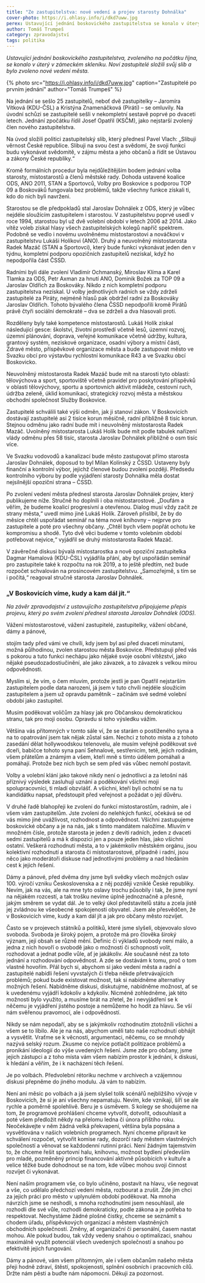 ```yaml
---
title: "Ze zastupitelstva: nové vedení a projev starosty Dohnálka"
cover-photo: https://i.ohlasy.info/i/dkd7uww.jpg
perex: Ustavující jednání boskovického zastupitelstva se konalo v úterý v zámeckém skleníku. Noví zastupitelé složili svůj slib a bylo zvoleno nové vedení města.
author: Tomáš Trumpeš
category: zpravodajství
tags: politika
---
```


*Ustavující jednání boskovického zastupitelstva, zvoleného na počátku října, se konalo v úterý v zámeckém skleníku. Noví zastupitelé složili svůj slib a bylo zvoleno nové vedení města.*

{% photo src="https://i.ohlasy.info/i/dkd7uww.jpg" caption="Zastupitelé po prvním jednání" author="Tomáš Trumpeš" %}

Na jednání se sešlo 25 zastupitelů, neboť dvě zastupitelky – Jaromíra Vítková (KDU-ČSL) a Kristýna Znamenáčková (Piráti) – se omluvily. Na úvodní schůzi se zastupitelé sešli v nekompletní sestavě poprvé po dvaceti letech. Jednání zpočátku řídil Josef Opatřil (KSČM), jako nejstarší zvolený člen nového zastupitelstva.

Na úvod složili politici zastupitelský slib, který přednesl Pavel Vlach: „Slibuji věrnost České republice. Slibuji na svou čest a svědomí, že svoji funkci budu vykonávat svědomitě, v zájmu města a jeho občanů a řídit se Ústavou a zákony České republiky.“

Kromě formálních procedur byla nejdůležitějším bodem jednání volba starosty, místostarostů a členů městské rady. Dohoda ustavené koalice ODS, ANO 2011, STAN a Sportovců, Volby pro Boskovice s podporou TOP 09 a Boskováků fungovala bez problémů, takže všechny funkce získali ti, kdo do nich byli navrženi.

Starostou se dle předpokladů stal Jaroslav Dohnálek z ODS, který je vůbec nejdéle sloužícím zastupitelem i starostou. V zastupitelstvu poprvé usedl v roce 1994, starostou byl už dvě volební období v letech 2006 až 2014. Jako vítěz voleb získal hlasy všech zastupitelských kolegů napříč spektrem. Podobně se vedlo i novému uvolněnému místostarostovi a nováčkovi v zastupitelstvu Lukáši Holíkovi (ANO). Druhý a neuvolněný místostarosta Radek Mazáč (STAN a Sportovci), který bude funkci vykonávat jeden den v týdnu, kompletní podporu opozičních zastupitelů nezískal, když ho nepodpořila část ČSSD.

Radními byli dále zvolení Vladimír Ochmanský, Miroslav Klíma a Karel Tlamka za ODS, Petr Axman za hnutí ANO, Dominik Božek za TOP 09 a Jaroslav Oldřich za Boskováky. Nikdo z nich kompletní podporu zastupitelstva nezískal. U volby jednotlivých radních se vždy zdrželi zastupitelé za Piráty, nejméně hlasů pak obdržel radní za Boskováky Jaroslav Oldřich. Tohoto bývalého člena ČSSD nepodpořili kromě Pirátů právě čtyři sociální demokraté – dva se zdrželi a dva hlasovali proti.

Rozděleny byly také kompetence místostarostů. Lukáš Holík získal následující gesce: školství, životní prostředí včetně lesů, územní rozvoj, územní plánování, doprava, veřejné komunikace včetně údržby, kultura, grantový systém, neziskové organizace, osadní výbory a místní části, Zdravé město, příspěvkové organizace města a bude zastupovat město ve Svazku obcí pro výstavbu rychlostní komunikace R43 a ve Svazku obcí Boskovicko.

Neuvolněný místostarosta Radek Mazáč bude mít na starosti tyto oblasti: tělovýchova a sport, sportoviště včetně pravidel pro poskytování příspěvků v oblasti tělovýchovy, sportu a sportovních aktivit mládeže, cestovní ruch, údržba zeleně, úklid komunikací, strategický rozvoj města a městskou obchodní společnost Služby Boskovice.

Zastupitelé schválili také výši odměn, jak ji stanoví zákon. V Boskovicích dostávají zastupitelé asi 2 tisíce korun měsíčně, radní přibližně 8 tisíc korun. Stejnou odměnu jako radní bude mít i neuvolněný místostarosta Radek Mazáč. Uvolněný místostarosta Lukáš Holík bude mít podle tabulek nařízení vlády odměnu přes 58 tisíc, starosta Jaroslav Dohnálek přibližně o osm tisíc více.

Ve Svazku vodovodů a kanalizací bude město zastupovat přímo starosta Jaroslav Dohnálek, doposud to byl Milan Kolínský z ČSSD. Ustaveny byly finanční a kontrolní výbor, jejichž členové budou zvoleni později. Předsedu kontrolního výboru by podle vyjádření starosty Dohnálka měla dostat nejsilnější opoziční strana – ČSSD.

Po zvolení vedení města přednesl starosta Jaroslav Dohnálek projev, který publikujeme níže. Stručně ho doplnili i oba místostarostové. „Doufám a věřím, že budeme koalicí progresivní a otevřenou. Dialog musí vždy začít ze strany města,“ uvedl mimo jiné Lukáš Holík. Zároveň přislíbil, že by do měsíce chtěl uspořádat seminář na téma nové knihovny – nejprve pro zastupitele a poté pro všechny občany. „Chtěl bych všem popřát ochotu ke kompromisu a shodě. Tyto dvě věci budeme v tomto volebním období potřebovat nejvíce,“ vyjádřil se druhý místostarosta Radek Mazáč.

V závěrečné diskusi bývalá místostarostka a nově opoziční zastupitelka Dagmar Hamalová (KDU-ČSL) vyjádřila přání, aby byl uspořádán seminář pro zastupitele také k rozpočtu na rok 2019, a to ještě předtím, než bude rozpočet schvalován na prosincovém zastupitelstvu. „Samozřejmě, s tím se i počítá,“ reagoval stručně starosta Jaroslav Dohnálek.

### „V Boskovicích víme, kudy a kam dál jít.“

*Na závěr zpravodajství z ustavujícího zastupitelstva připojujeme přepis projevu, který po svém zvolení přednesl starosta Jaroslav Dohnálek (ODS).*

Vážení místostarostové, vážení zastupitelé, zastupitelky, vážení občané, dámy a pánové,

stojím tady před vámi ve chvíli, kdy jsem byl asi před dvaceti minutami, možná půlhodinou, zvolen starostou města Boskovice. Předstupuji před vás s pokorou a tuto funkci nechápu jako nějaké svoje osobní vítězství, jako nějaké pseudozadostiučinění, ale jako závazek, a to závazek s velkou mírou odpovědnosti.

Myslím si, že vím, o čem mluvím, protože jestli je pan Opatřil nejstarším zastupitelem podle data narození, já jsem v tuto chvíli nejdéle sloužícím zastupitelem a jsem už opravdu pamětník – začínám své sedmé volební období jako zastupitel.

Musím poděkovat voličům za hlasy jak pro Občanskou demokratickou stranu, tak pro moji osobu. Opravdu si toho výsledku vážím.

Většina vás přítomných v tomto sále ví, že se starám o postiženého syna a na to opatrování jsem tak nějak zůstal sám. Nechci z tohoto místa a z tohoto zasedání dělat hollywoodskou telenovelu, ale musím veřejně poděkovat své dceři, babičce tohoto syna paní Sehnalové, sestřenicím, tetě, jejich rodinám, všem přátelům a známým a všem, kteří mně s tímto údělem pomáhali a pomáhají. Protože bez nich bych se sem před vás vůbec nemohl postavit.

Volby a volební klání jako takové nikdy není o jednotlivci a za letošní náš příznivý výsledek zasluhují uznání a poděkování všichni moji spolupracovníci, ti mladí obzvlášť. A všichni, kteří byli ochotní se na tu kandidátku napsat, předstoupit před veřejnost a požádat o její důvěru.

V druhé řadě blahopřeji ke zvolení do funkcí místostarostům, radním, ale i všem vám zastupitelům. Jste zvoleni do nelehkých funkcí, očekává se od vás mimo jiné uvážlivost, rozhodnost a odpovědnost. Všichni zastupujeme boskovické občany a je na nás, jak s tímto mandátem naložíme. Mluvím v množném čísle, protože starosta je jeden z devíti radních, jeden z dvaceti sedmi zastupitelů a má k dispozici jen a pouze jeden hlas, jako všichni ostatní. Veškerá rozhodnutí města, a to v jakémkoliv městském orgánu, jsou kolektivní rozhodnutí a starosta či místostarostové, případně i radní, jsou něco jako moderátoři diskuse nad jednotlivými problémy a nad hledáním cest k jejich řešení.

Dámy a pánové, před dvěma dny jsme byli svědky všech možných oslav 100. výročí vzniku Československa a z něj později vzniklé České republiky. Nevím, jak na vás, ale na mne tyto oslavy trochu působily i tak, že jsme nyní na nějakém rozcestí, a tak trošku nevíme úplně jednoznačně a přesně, jakým směrem se vydat dál. Je to velký úkol představitelů státu a zcela jistě jej zvládnou ke všeobecné spokojenosti obyvatel. Jsem ale přesvědčen, že v Boskovicích víme, kudy a kam dál jít a jak pro občany město rozvíjet.

Často se v projevech státníků a politiků, které jsme slyšeli, objevovalo slovo svoboda. Svoboda je široký pojem, a protože má pro člověka široký význam, její obsah se různě mění. Definic či výkladů svobody není málo, a jedna z nich hovoří o svobodě jako o možnosti či schopnosti volit, rozhodovat a jednat podle vůle, ať je jakákoliv. Ale současně nést za toto jednání a rozhodování odpovědnost. A zde se dostávám k tomu, proč o tom vlastně hovořím. Přál bych si, abychom si jako vedení města a radní a zastupitelé nabídli řešení vyvstalých či třeba někde přetrvávajících problémů; pokud bude existovat možnost, tak si nabídněme alternativy možných řešení. Nabídněme diskusi, diskutujme, nabídněme možnost, ať se k uvedenému vyjádří kdokoliv a kdykoliv. Nicméně zohledněme, jak této možnosti bylo využito, a musíme brát na zřetel, že i nevyjádření se k něčemu je vyjádření jistého postoje a nemůžeme ho hodit za hlavu. Se vší nám svěřenou pravomocí, ale i odpovědností.

Nikdy se nám nepodaří, aby se s jakýmkoliv rozhodnutím ztotožnili všichni a všem se to líbilo. Ale je na nás, abychom uměli tato naše rozhodnutí obhájit a vysvětlit. Vraťme se k věcnosti, argumentaci, něčemu, co se mnohdy nazývá selský rozum. Zkusme co nejvíce potlačit politizace problémů a pronikání ideologií do výše uvedených řešení. Jsme zde pro občany, jsme jejich zástupci a z toho místa vám všem nabízím prostor k jednání, k diskusi, k hledání a věřím, že i k nacházení těch řešení.

Je po volbách. Předvolební rétoriku nechme v archivech a vzájemnou diskusi přepněme do jiného modulu. Já vám to nabízím.

Není ani měsíc po volbách a já jsem slyšel tolik scénářů nejbližšího vývoje v Boskovicích, že si je ani všechny nepamatuju. Nevím, kde vznikají, šíří se ale rychle a poměrně spolehlivě. Beru je s úsměvem. S kolegy se shodujeme na tom, že programové prohlášení chceme vytvořit, dotvořit, odsouhlasit a poté všem předložit někdy na přelomu ledna či února příštího roku. Neočekávejte v něm žádná velká překvapení, většina byla popsána a vysvětlována v našich volebních programech. Nyní chceme připravit ke schválení rozpočet, vytvořit komise rady, dozorčí rady městem vlastněných společností a věnovat se každodenní rutinní práci. Není žádným tajemstvím to, že chceme řešit sportovní halu, knihovnu, možnost bydlení především pro mladé, pozměněný princip financování aktivně působících v kultuře a velice těžké bude dohodnout se na tom, kde vůbec mohou svoji činnost rozvíjet či vykonávat.

Není naším programem vše, co bylo učiněno, postavit na hlavu, vše negovat a vše, co udělalo předchozí vedení města, rozbourat a zrušit. Zde jim chci za jejich práci pro město v uplynulém období poděkovat. Na mnoha návrzích jsme se neshodli, s mnoha rozhodnutími jsem nesouhlasil, ale rozhodli dle své vůle, rozhodli demokraticky, podle zákona a je potřeba to respektovat. Nechystáme žádné plošné čistky, chceme se seznámit s chodem úřadu, příspěvkových organizací a městem vlastněných obchodních společností. Změny, ať organizační či personální, časem nastat mohou. Ale pokud budou, tak vždy vedeny snahou o optimalizaci, snahou maximálně využít potenciál všech uvedených společností a snahou po efektivitě jejich fungování.

Dámy a pánové, vám všem přítomným, ale i všem občanům našeho města přeji hodně zdraví, štěstí, spokojenosti, splnění osobních i pracovních cílů. Držte nám pěsti a buďte nám nápomocni. Děkuji za pozornost.
